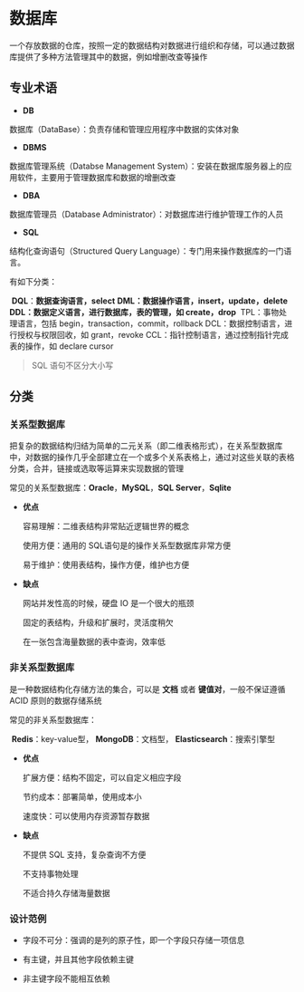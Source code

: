 # 数据库

一个存放数据的仓库，按照一定的数据结构对数据进行组织和存储，可以通过数据库提供了多种方法管理其中的数据，例如增删改查等操作



##   专业术语

-   **DB**

数据库（DataBase）：负责存储和管理应用程序中数据的实体对象

-   **DBMS**

数据库管理系统（Databse Management System）：安装在数据库服务器上的应用软件，主要用于管理数据库和数据的增删改查

-   **DBA**

数据库管理员（Database Administrator）：对数据库进行维护管理工作的人员

-   **SQL**

结构化查询语句（Structured Query Language）：专门用来操作数据库的一门语言。

有如下分类：

​	**DQL**：**数据查询语言，select**
​	**DML：数据操作语言，insert，update，delete**
​	**DDL：数据定义语言，进行数据库，表的管理，如 create，drop**
​	TPL：事物处理语言，包括 begin，transaction，commit，rollback
​	DCL：数据控制语言，进行授权与权限回收，如 grant，revoke
​	CCL：指针控制语言，通过控制指针完成表的操作，如 declare cursor

>   SQL 语句不区分大小写



##   分类

### 关系型数据库

把复杂的数据结构归结为简单的二元关系（即二维表格形式），在关系型数据库中，对数据的操作几乎全部建立在一个或多个关系表格上，通过对这些关联的表格分类，合并，链接或选取等运算来实现数据的管理
	
常见的关系型数据库：**Oracle**，**MySQL**，**SQL Server**，**Sqlite**

-   **优点**

    容易理解：二维表结构非常贴近逻辑世界的概念

    使用方便：通用的 SQL语句是的操作关系型数据库非常方便

    易于维护：使用表结构，操作方便，维护也方便

-   **缺点**

    网站并发性高的时候，硬盘 IO 是一个很大的瓶颈

    固定的表结构，升级和扩展时，灵活度稍欠

    在一张包含海量数据的表中查询，效率低

### 非关系型数据库

是一种数据结构化存储方法的集合，可以是 **文档** 或者 **键值对**，一般不保证遵循 ACID 原则的数据存储系统
    
常见的非关系型数据库：

​    **Redis**：key-value型，
​    **MongoDB**：文档型，
​    **Elasticsearch**：搜索引擎型




-   **优点**

    扩展方便：结构不固定，可以自定义相应字段

    节约成本：部署简单，使用成本小

    速度快：可以使用内存资源暂存数据

-   **缺点**

    不提供 SQL 支持，复杂查询不方便

    不支持事物处理

    不适合持久存储海量数据

### 设计范例

-   字段不可分：强调的是列的原子性，即一个字段只存储一项信息

-   有主键，并且其他字段依赖主键

-   非主键字段不能相互依赖


​        